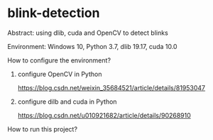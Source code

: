 # blink-detection
Abstract: using dlib, cuda and OpenCV to detect blinks

Environment: Windows 10, Python 3.7, dlib 19.17, cuda 10.0

How to configure the environment?

1. configure OpenCV in Python

    https://blog.csdn.net/weixin_35684521/article/details/81953047
    
2. configure dilb and cuda in Python

    https://blog.csdn.net/u010921682/article/details/90268910
    
How to run this project?
